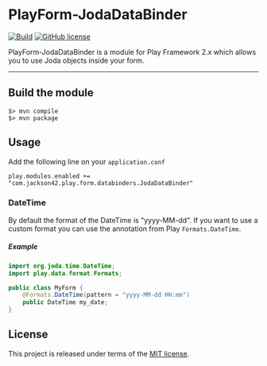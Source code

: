 # PlayForm-JodaDataBinder

[![Build](https://img.shields.io/travis-ci/PierreAdam/PlayForm-JodaDataBinder.svg?branch=master&style=flat)](https://travis-ci.org/PierreAdam/PlayForm-JodaDataBinder)
[![GitHub license](https://img.shields.io/badge/license-MIT-blue.svg)](https://raw.githubusercontent.com/PierreAdam/PlayForm-JodaDataBinder/master/LICENSE)

PlayForm-JodaDataBinder is a module for Play Framework 2.x which allows you to use Joda objects inside your form.
*****

## Build the module

```shell
$> mvn compile
$> mvn package
```

## Usage

Add the following line on your ```application.conf```

```
play.modules.enabled += "com.jackson42.play.form.databinders.JodaDataBinder"
```


### DateTime

By default the format of the DateTime is "yyyy-MM-dd". If you want to use a custom format you can use the annotation from Play ```Formats.DateTime```.


##### Example

```java
import org.joda.time.DateTime;
import play.data.format.Formats;

public class MyForm {
    @Formats.DateTime(pattern = "yyyy-MM-dd HH:mm")
    public DateTime my_date;
}
```


## License
This project is released under terms of the [MIT license](https://raw.githubusercontent.com/PierreAdam/PlayForm-JodaDataBinder/master/LICENSE).